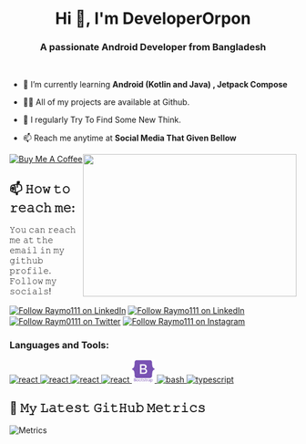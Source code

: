 <h1 align="center">Hi 👋, I'm DeveloperOrpon</h1>
<h3 align="center">A passionate Android Developer from Bangladesh</h3>

<p align="left"> <img src="https://komarev.com/ghpvc/?username=DeveloperOrpon&label=Profile%20views&color=0e75b6&style=flat" alt="" />

</p>

- 🌱 I’m currently learning **Android (Kotlin and Java) , Jetpack Compose**

- 👨‍💻 All of my projects are available at Github.

- 📝 I regularly Try To Find Some New Think.

- 📫 Reach me anytime at **Social Media That Given Bellow**
<img align="right" height="250" width="375" alt="" src="https://raw.githubusercontent.com/iampavangandhi/iampavangandhi/master/gifs/coder.gif" />
<a href="https://www.facebook.com/Orpon.H" target="_blank"><img src="https://cdn.buymeacoffee.com/buttons/v2/default-yellow.png" alt="Buy Me A Coffee" height="60px" width="217px" ></a>


## 📫 𝙷𝚘𝚠 𝚝𝚘 𝚛𝚎𝚊𝚌𝚑 𝚖𝚎:
𝚈𝚘𝚞 𝚌𝚊𝚗 𝚛𝚎𝚊𝚌𝚑 𝚖𝚎 𝚊𝚝 𝚝𝚑𝚎 𝚎𝚖𝚊𝚒𝚕 𝚒𝚗 𝚖𝚢 𝚐𝚒𝚝𝚑𝚞𝚋 𝚙𝚛𝚘𝚏𝚒𝚕𝚎. 𝙵𝚘𝚕𝚕𝚘𝚠 𝚖𝚢 𝚜𝚘𝚌𝚒𝚊𝚕𝚜!

[<img src="https://dexibell.com/app/uploads/2018/05/facebook-logo.png" height="40em" align="center" alt="Follow Raymo111 on LinkedIn" title="Follow fb"/>](https://www.facebook.com/in/Orpon.H)
[<img src="https://raw.githubusercontent.com/Raymo111/Raymo111/master/socials/linkedin.png" height="40em" align="center" alt="Follow Raymo111 on LinkedIn" title="Follow Raymo111 on LinkedIn"/>](https://linkedin.com/in/orpon360)
[<img src="https://raw.githubusercontent.com/Raymo111/Raymo111/master/socials/twitter.svg" height="40em" align="center" alt="Follow Raym0111 on Twitter" title="Follow Raymo111 on Twitter"/>](https://twitter.com/orpon360)
[<img src="https://raw.githubusercontent.com/Raymo111/Raymo111/master/socials/instagram.svg" height="40em" align="center" alt="Follow Raymo111 on Instagram" title="Follow Raymo111 on Instagram"/>](https://instagram.com/orpon112)

<h3 align="left">Languages and Tools:</h3>
<a href="https://reactjs.org/" target="_blank" rel="noreferrer"> <img src="https://www.pngmart.com/files/13/Android-Logo-PNG-File.png" alt="react" width="80" height="40"/> </a>
<a href="https://reactjs.org/" target="_blank" rel="noreferrer"> <img src="https://tabris.com/wp-content/uploads/2021/06/jetpack-compose-icon_RGB.png" alt="react" width="40" height="40"/> </a>
<a href="https://reactjs.org/" target="_blank" rel="noreferrer"> <img src="https://1000logos.net/wp-content/uploads/2020/09/Java-Logo.png" alt="react" width="70" height="40"/> </a>
<a href="https://reactjs.org/" target="_blank" rel="noreferrer"> <img src="https://upload.wikimedia.org/wikipedia/commons/thumb/0/06/Kotlin_Icon.svg/2048px-Kotlin_Icon.svg.png" alt="react" width="40" height="40"/> </a>
<a href="https://getbootstrap.com" target="_blank" rel="noreferrer"> <img src="https://raw.githubusercontent.com/devicons/devicon/master/icons/bootstrap/bootstrap-plain-wordmark.svg" alt="bootstrap" width="40" height="40"/> </a>
<a href="https://www.gnu.org/software/bash/" target="_blank" rel="noreferrer"> <img src="https://upload.wikimedia.org/wikipedia/commons/thumb/4/4b/Bash_Logo_Colored.svg/1200px-Bash_Logo_Colored.svg.png" alt="bash" width="40" height="40"/> </a> 
<a href="https://reactnative.dev/" target="_blank" rel="noreferrer"> <img src="https://upload.wikimedia.org/wikipedia/commons/thumb/a/a7/React-icon.svg/2300px-React-icon.svg.png" alt="typescript" width="40" height="40"/> </a>

## 🔔 𝙼𝚢 𝙻𝚊𝚝𝚎𝚜𝚝 𝙶𝚒𝚝𝙷𝚞𝚋 𝙼𝚎𝚝𝚛𝚒𝚌𝚜
![Metrics](https://metrics.lecoq.io/DeveloperOrpon?template=classic&base.header=0&gists=1&lines=1&config.timezone=America%2FToronto)

